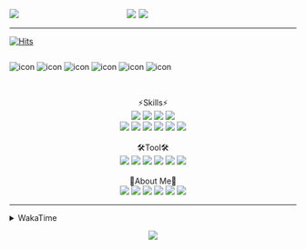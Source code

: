 
  
<p align="center">
<img src="https://capsule-render.vercel.app/api?type=Waving&color=timeGradient&height=300&section=header&text=Backend%20Developer&fontSize=90&fontAlignY=30&desc=It's%20My%20World!&descSize=40"/>

<img src="http://mazassumnida.wtf/api/v2/generate_badge?boj=keinetwork" style="float: left;  width: 40%; max-height=100%;"/>
<img src="https://github-readme-stats.vercel.app/api?username=keinetwork&hide=stars&count_private=true&show_icons=true&theme=radical&bg_color=DEG,7F7FD5,86A8E7,91eae4&title_color=fff&text_color=fff" style="float: right;  width: 55%; max-height=100%;"/>
</p>

<!--![Top Langs](https://github-readme-stats.vercel.app/api/top-langs/?username=keinetwork)-->
<!--![김영석's wakatime stats](https://github-readme-stats.vercel.app/api/wakatime?username=keinetwork)-->
---
[![Hits](https://hits.seeyoufarm.com/api/count/incr/badge.svg?url=https%3A%2F%2Fgithub.com%2Fkeinetwork%2Fkeinetwork&count_bg=%2379C83D&title_bg=%23555555&icon=&icon_color=%23E7E7E7&title=hits&edge_flat=false)](https://hits.seeyoufarm.com)

<div style="display: flex; align-items: flex-start;">
<p align="center">
<img src="https://techstack-generator.vercel.app/java-icon.svg" alt="icon" width="65" height="65" />
<img src="https://techstack-generator.vercel.app/js-icon.svg" alt="icon" width="65" height="65" />
<img src="https://techstack-generator.vercel.app/github-icon.svg" alt="icon" width="65" height="65" />
<img src="https://techstack-generator.vercel.app/mysql-icon.svg" alt="icon" width="65" height="65" />
<img src="https://techstack-generator.vercel.app/python-icon.svg" alt="icon" width="65" height="65" />
<img src="https://techstack-generator.vercel.app/prettier-icon.svg" alt="icon" width="65" height="65" />
</p>
</div>

<p align="center">
<br>⚡Skills⚡<br>
<img src="https://img.shields.io/badge/Java-007396?style=flat-square&logo=Java&logoColor=white" />
<img src="https://img.shields.io/badge/Spring-6DB33F?style=flat-square&logo=Spring&logoColor=white" />
<img src="https://img.shields.io/badge/Spring Boot-6DB33F?style=flat-square&logo=SpringBoot&logoColor=white" />
<img src="https://img.shields.io/badge/Python-3776AB?style=flat-square&logo=Python&logoColor=white" /><br>
<img src="https://img.shields.io/badge/Mysql-4479A1?style=flat-square&logo=Mysql&logoColor=white" />
<img src="https://img.shields.io/badge/MariaDB-003545?style=flat-square&logo=MariaDB&logoColor=white" />
<img src="https://img.shields.io/badge/Oracle-F80000?style=flat-square&logo=Oracle&logoColor=white" />
<img src="https://img.shields.io/badge/HTML5-E34F26?style=flat-square&logo=HTML5&logoColor=white" />
<img src="https://img.shields.io/badge/CSS3-1572B6?style=flat-square&logo=CSS3&logoColor=white" />
<img src="https://img.shields.io/badge/Javascript-F7DF1E?style=flat-square&logo=Javascript&logoColor=black" />
<br><br>🛠️Tool🛠️ <br>
<img src="https://img.shields.io/badge/Git-F05032?style=flat-square&logo=Git&logoColor=white" />
<img src="https://img.shields.io/badge/Github-181717?style=flat-square&logo=Github&logoColor=white" />
<img src="https://img.shields.io/badge/Eclipse-2C2255?style=flat-square&logo=Eclipse&logoColor=white" />
<img src="https://img.shields.io/badge/IntelliJ IDEA-000000?style=flat-square&logo=IntelliJIDEA&logoColor=white" />
<img src="https://img.shields.io/badge/Visual Studio Code-007ACC?style=flat-square&logo=VisualStudioCode&logoColor=white" />
<img src="https://img.shields.io/badge/Slack-4A154B?style=flat-square&logo=Slack&logoColor=white" />
<br><br>🥳About Me🥳<br>
<img src="https://img.shields.io/badge/Gmail-EA4335?style=flat-square&logo=Gmail&logoColor=white" />
<img src="https://img.shields.io/badge/KakaoTalk-FFCD00?style=flat-square&logo=KakaoTalk&logoColor=white" />
<img src="https://img.shields.io/badge/Telegram-26A5E4?style=flat-square&logo=Telegram&logoColor=white" />
<img src="https://img.shields.io/badge/Velog-20C997?style=flat-square&logo=Velog&logoColor=white" />
<img src="https://img.shields.io/badge/Notion-000000?style=flat-square&logo=Notion&logoColor=white" />
<img src="https://img.shields.io/badge/Instagram-E4405F?style=flat-square&logo=Instagram&logoColor=white" />
</p>

---

<details>
<summary>WakaTime</summary>
<div markdown="1">

<!--START_SECTION:waka-->
![Code Time](http://img.shields.io/badge/Code%20Time-368%20hrs%2027%20mins-blue)

![Profile Views](http://img.shields.io/badge/Profile%20Views-6-blue)

**저는 아침형 인간이에요. 🐤** 

```text
🌞 아침         60 commits     ████░░░░░░░░░░░░░░░░░░░░░   17.34% 
🌆 낮　         140 commits    ██████████░░░░░░░░░░░░░░░   40.46% 
🌃 저녁         139 commits    ██████████░░░░░░░░░░░░░░░   40.17% 
🌙 밤　         7 commits      ░░░░░░░░░░░░░░░░░░░░░░░░░   2.02%

```
📅 **제가 가장 생산적인 날은 금요일이에요.** 

```text
월요일          62 commits     ████░░░░░░░░░░░░░░░░░░░░░   17.92% 
화요일          63 commits     ████░░░░░░░░░░░░░░░░░░░░░   18.21% 
수요일          45 commits     ███░░░░░░░░░░░░░░░░░░░░░░   13.01% 
목요일          34 commits     ██░░░░░░░░░░░░░░░░░░░░░░░   9.83% 
금요일          74 commits     █████░░░░░░░░░░░░░░░░░░░░   21.39% 
토요일          18 commits     █░░░░░░░░░░░░░░░░░░░░░░░░   5.2% 
일요일          50 commits     ███░░░░░░░░░░░░░░░░░░░░░░   14.45%

```


📊 **저는 이번주를 이렇게 시간을 보냈어요.** 

```text
⌚︎ Timezone: Asia/Seoul

💬 프로그래밍 언어들: 
Java                     31 hrs 43 mins      ████████████████████░░░░░   83.39% 
YAML                     2 hrs 18 mins       █░░░░░░░░░░░░░░░░░░░░░░░░   6.05% 
Groovy                   1 hr 26 mins        █░░░░░░░░░░░░░░░░░░░░░░░░   3.78% 
Gradle                   48 mins             ░░░░░░░░░░░░░░░░░░░░░░░░░   2.12% 
GitIgnore file           45 mins             ░░░░░░░░░░░░░░░░░░░░░░░░░   1.97%

🔥 에디터들: 
IntelliJ                 33 hrs 29 mins      ██████████████████████░░░   88.01% 
VS Code                  4 hrs               ██░░░░░░░░░░░░░░░░░░░░░░░   10.54% 
Eclipse                  33 mins             ░░░░░░░░░░░░░░░░░░░░░░░░░   1.45%

🐱‍💻 프로젝트들: 
fastcampus               18 hrs 5 mins       ████████████░░░░░░░░░░░░░   47.54% 
MINI-88-BE               14 hrs 49 mins      █████████░░░░░░░░░░░░░░░░   38.95% 
TIL                      2 hrs 4 mins        █░░░░░░░░░░░░░░░░░░░░░░░░   5.45% 
BE-eight                 1 hr 30 mins        █░░░░░░░░░░░░░░░░░░░░░░░░   3.97% 
okreact                  40 mins             ░░░░░░░░░░░░░░░░░░░░░░░░░   1.77%

💻 운영 체제들: 
Windows                  38 hrs 2 mins       █████████████████████████   100.0%

```

**저는 주로 Java 언어를 사용해요.** 

```text
Java                     3 repos             █████████████████████████   100.0%

```


**타임라인**

![Chart not found](https://raw.githubusercontent.com/keinetwork/keinetwork/main/charts/bar_graph.png) 


 Last Updated on 29/08/2022 18:49:26 UTC
<!--END_SECTION:waka-->
</div>
</details>
<p align="center">
<img src="https://capsule-render.vercel.app/api?section=footer&type=waving&color=timeGradient" />
</p>
